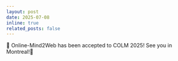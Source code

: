 ```yaml
---
layout: post
date: 2025-07-08
inline: true
related_posts: false
---
```


🎉 Online-Mind2Web has been accepted to COLM 2025! See you in Montreal!🍁
